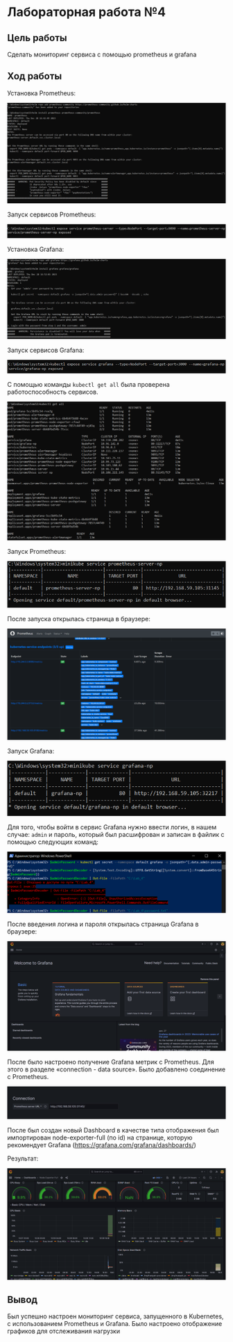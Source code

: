 # Лабораторная работа №4

## Цель работы

Сделать мониторинг сервиса с помощью prometheus и grafana

## Ход работы

Установка Prometheus:

<p align="center">
    <img src="./images/image-1.png">
</p>

Запуск сервисов Prometheus:

<p align="center">
    <img src="./images/image-2.png">
</p>

Установка Grafana:

<p align="center">
    <img src="./images/image-3.png">
</p>

Запуск сервисов Grafana:

<p align="center">
    <img src="./images/image-4.png">
</p>


С помощью команды `kubectl get all` была проверена работоспособность сервисов.

<p align="center">
    <img src="./images/image-5.png">
</p>

Запуск Prometheus:
<p align="center">
    <img src="./images/image-6.png">
</p>

После запуска открылась страница в браузере:

<p align="center">
    <img src="./images/image-7.png">
</p>

Запуск Grafana:

<p align="center">
    <img src="./images/image-8.png">
</p>

Для того, чтобы войти в сервис Grafana нужно ввести логин, в нашем случае: `admin` и пароль, который был расшифрован и записан в файлик с помощью следующих команд:

<p align="center">
    <img src="./images/image-9.png">
</p>

После введения логина и пароля открылась страница Grafana в браузере:

<p align="center">
    <img src="./images/image-10.png">
</p>

После было настроено получение Grafana метрик с Prometheus. Для этого в разделе «connection - data source». Было добавлено соединение с Prometheus.

<p align="center">
    <img src="./images/image-11.png">
</p>

После был создан новый Dashboard в качестве типа отображения был импортирован node-exporter-full (по id) на странице, которую рекомендует Grafana (https://grafana.com/grafana/dashboards/)

Результат:

<p align="center">
    <img src="./images/image-12.png">
</p>

## Вывод

Был успешно настроен мониторинг сервиса, запущенного в Kubernetes, с использованием Prometheus и Grafana. Было настроено отображение графиков для отслеживания 
нагрузки
